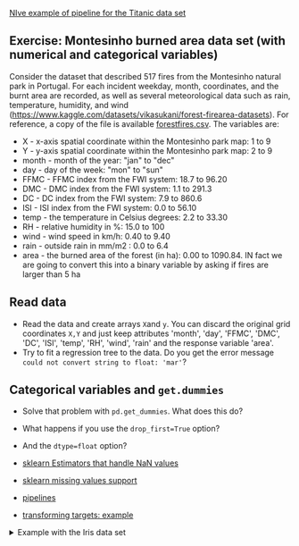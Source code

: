 [NIve example of pipeline for the Titanic data set](https://medium.com/analytics-vidhya/how-to-apply-preprocessing-steps-in-a-pipeline-only-to-specific-features-4e91fe45dfb8)



## Exercise: Montesinho burned area data set (with numerical and categorical variables)

Consider the dataset that described 517 fires from the Montesinho natural park in Portugal. For each incident weekday, month, coordinates, and the burnt area are recorded, as well as several meteorological data such as rain, temperature, humidity, and wind (https://www.kaggle.com/datasets/vikasukani/forest-firearea-datasets). For reference, a copy of the file is available [forestfires.csv](forestfires.csv). The variables are:

- X - x-axis spatial coordinate within the Montesinho park map: 1 to 9
- Y - y-axis spatial coordinate within the Montesinho park map: 2 to 9
- month - month of the year: "jan" to "dec"
- day - day of the week: "mon" to "sun"
- FFMC - FFMC index from the FWI system: 18.7 to 96.20
- DMC - DMC index from the FWI system: 1.1 to 291.3
- DC - DC index from the FWI system: 7.9 to 860.6
- ISI - ISI index from the FWI system: 0.0 to 56.10
- temp - the temperature in Celsius degrees: 2.2 to 33.30
- RH - relative humidity in %: 15.0 to 100
- wind - wind speed in km/h: 0.40 to 9.40
- rain - outside rain in mm/m2 : 0.0 to 6.4
- area - the burned area of the forest (in ha): 0.00 to 1090.84. IN fact we are going to convert this into a binary variable by asking if fires are larger than 5 ha

## Read data

- Read the data and create arrays `X`and `y`. You can discard the original grid coordinates `X,Y` and just keep attributes 'month', 'day', 'FFMC', 'DMC', 'DC', 'ISI', 'temp', 'RH', 'wind', 'rain' and the response variable 'area'.
- Try to fit a regression tree to the data. Do you get the error message `could not convert string to float: 'mar'`?

## Categorical variables and `get.dummies`
- Solve that problem with `pd.get_dummies`. What does this do?
- What happens if you use the `drop_first=True` option?
- And the `dtype=float` option?
  



- [sklearn Estimators that handle NaN values](https://scikit-learn.org/stable/modules/impute.html#estimators-that-handle-nan-values)

- [sklearn missing values support](https://scikit-learn.org/stable/modules/tree.html#missing-values-support)

- [pipelines](https://scikit-learn.org/stable/modules/compose.html#pipeline)

- [transforming targets: example](https://scikit-learn.org/stable/auto_examples/compose/plot_transformed_target.html#sphx-glr-auto-examples-compose-plot-transformed-target-py)

<details markdown="block">
<summary> Example with the Iris data set </summary>

```
import pandas as pd
# pre-processing, missing values
from sklearn.compose import ColumnTransformer
from sklearn.impute import SimpleImputer
from sklearn.preprocessing import OneHotEncoder, StandardScaler, Normalizer

# pipeline
from sklearn.pipeline import Pipeline

# some models
from sklearn.linear_model import LogisticRegression
from sklearn.tree import DecisionTreeClassifier
from sklearn.ensemble import RandomForestClassifier

# partition data
from sklearn.model_selection import train_test_split, GridSearchCV, RepeatedStratifiedKFold

# precision metrics
from sklearn.metrics import classification_report, ConfusionMatrixDisplay, confusion_matrix
import matplotlib.pyplot as plt 

# read data
titanic = pd.read_csv('titanic.csv', delimiter=',',  )
titanic.columns=[x.lower() for x in titanic.columns]

categorical_features = ['pclass', 'sex', 'embarked']
categorical_transformer = Pipeline(
    [
        # ('imputer_cat', SimpleImputer(strategy = 'constant', fill_value = 'missing')),
        ('imputer_cat', SimpleImputer(strategy = 'most_frequent')),
        ('onehot', OneHotEncoder(handle_unknown = 'ignore'))
    ]
)

numeric_features = ['age', 'sibsp', 'parch', 'fare']
numeric_transformer = Pipeline(
    [
        ('imputer_num', SimpleImputer(strategy = 'median')),
        #('scaler', StandardScaler())
        ('normalizer', Normalizer())
    ]
)

preprocessor = ColumnTransformer(
    [
        ('categoricals', categorical_transformer, categorical_features),
        ('numericals', numeric_transformer, numeric_features)
    ],
    remainder = 'drop' # By default, only the specified columns in transformers are transformed and combined in the output, and the non-specified columns are dropped.
)

pipeline = Pipeline(
    [
        ('preprocessing', preprocessor),
        ('clf', RandomForestClassifier(n_estimators=10)) #tree.DecisionTreeClassifier()) # LogisticRegression())
    ]
)

X = titanic.drop('survived', axis = 1)
y = titanic.survived

X_train, X_test, y_train, y_test = train_test_split(X, y, test_size=0.20, stratify=y)

pipeline.fit(X_train, y_train)

y_pred=pipeline.predict(X_test)

# confusion matrix
confmat = confusion_matrix(y_true=y_test, y_pred=y_pred) #actual, predicted
cm_display = ConfusionMatrixDisplay(confusion_matrix = confmat, display_labels = ['do not survive', 'do survive']) 
cm_display.plot()
plt.show() 
```

</details>
